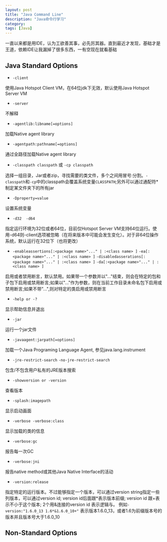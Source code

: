 ```yaml
---
layout: post
title: "Java Command Line"
description: "Java命令行学习"
category: 
tags: [Java]
---
```

一直以来都是用IDE，认为工欲善其事，必先厉其器。直到最近才发现，基础才是王道，依赖IDE让我漏掉了很多东西，一有空现在就看基础

Java Standard Options
-----------------------

- `-client`
	
使用Java Hotspot Client VM，在64位jdk下无效，默认使用Java Hotspot Server VM

- `-server`

不解释

- `-agentlib:libname[=options]`

加载Native agent library

- `-agentpath:pathname[=options]`

通过全路径加载Native agent library

- `-classpath classpath` 或 `-cp classpath`

选择一组目录，Jar或者zip，寻找需要的类文件，多个之间用冒号:分割。`-classpath`和`-cp`中的classpath会覆盖系统变量`CLASSPATH`;另外可以通过通配符*制定某文件夹下的所有jar

- `-Dproperty=value`

设置系统变量

- `-d32  -d64`

指定运行环境为32位或者64位，目前仅Hotspot Server VM支持64位运行。使用-d64则-client选项被忽略（在将来版本中可能会发生变化）。对于非64位操作系统，默认运行在32位下（也将更改）

- `-enableassertions[:<package name>"..." | :<class name> ]`
`-ea[:<package name>"..." | :<class name> ]`
`-disabledasserations[:<package name>"..." | :<class name> ]`
`-da[:<package name>"..." | :<class name> ]`

启用或者禁用断言，默认禁用。如果带一个参数并以"..."结束，则会在特定的包和子包下启用或禁用断言;如果以"..."作为参数，则在当前工作目录未命名包下启用或禁用断言;如果不带"...",则对特定的类启用或禁用断言

- `-help or -?`

显示帮助信息并退出

- `-jar`

运行一个jar文件

- `-javaagent:jarpath[=options]`

加载一个Java Programing Language Agent, 参见java.lang.instrument

- `-jre-restrict-search`
`-no-jre-restrict-search`

包含/不包含用户私有的JRE版本搜索

- `-showversion or -version`

查看版本

- `-splash:imagepath`

显示启动画面

- `-verbose -verbose:class`

显示加载的类的信息

- `-verbose:gc`

报告每一次GC

- `-verbose:jni`

报告native method或其他Java Native Interface的活动

- `-version:release`

指定特定的运行版本。不过能够指定一个版本，可以通过version string指定一些列版本，可以通过version id; version id后面跟*表示版本前缀; version id 跟+表示不小于这个版本; 2个用&连接的version id 表示逻辑与。
例如`-version:"1.6.0_13 1.6*&1.6.0_10+"`
表示版本1.6.0_13，或者1.6为前缀版本号的版本并且版本号大于1.6.0_10

Non-Standard Options
---------------------------


